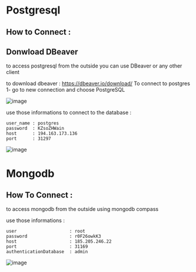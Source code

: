 # Postgresql 

## How to Connect : 

## Donwload DBeaver
to access postgresql from the outside you can use DBeaver or any other client

to download dbeaver : https://dbeaver.io/download/
To connect to postgres 
1- go to new connection and choose PostgreSQL

![image](https://user-images.githubusercontent.com/59144753/197401762-c4a04fe2-2e34-406e-8cc5-ac7a58b43f46.png)

use those informations to connect to the database : 

```
user_name : postgres
password  : KZsoZHWain
host      : 194.163.173.136
port      : 31297
```
![image](https://user-images.githubusercontent.com/59144753/197401784-94401478-4574-42ea-b43c-ab5a4b175a7f.png)

# Mongodb 

## How To Connect : 
to access mongodb from the outside using mongodb compass 

use those informations : 

```
user                    : root
password                : r0F26owkK3
host                    : 185.205.246.22
port                    : 31169
authenticationDatabase  : admin
```
![image](https://user-images.githubusercontent.com/59144753/197401913-d4b97303-a1e4-4eb2-8db6-a05cc0b23c16.png)



